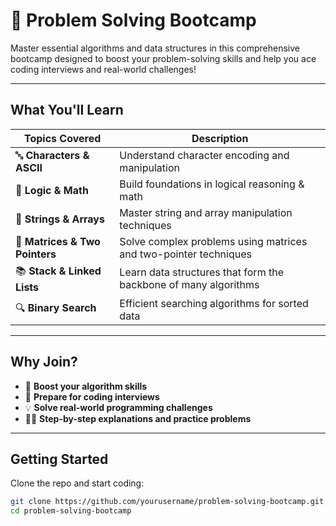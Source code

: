 # 🚀 Problem Solving Bootcamp

Master essential algorithms and data structures in this comprehensive bootcamp designed to boost your problem-solving skills and help you ace coding interviews and real-world challenges!

---

## What You'll Learn

| Topics Covered             | Description                                   |
|---------------------------|-----------------------------------------------|
| 🔤 **Characters & ASCII**  | Understand character encoding and manipulation |
| 🧮 **Logic & Math**        | Build foundations in logical reasoning & math |
| 📜 **Strings & Arrays**    | Master string and array manipulation techniques |
| 🧮 **Matrices & Two Pointers** | Solve complex problems using matrices and two-pointer techniques |
| 📚 **Stack & Linked Lists** | Learn data structures that form the backbone of many algorithms |
| 🔍 **Binary Search**       | Efficient searching algorithms for sorted data |

---

## Why Join?

- 🚀 **Boost your algorithm skills**  
- 🎯 **Prepare for coding interviews**  
- 💡 **Solve real-world programming challenges**  
- 🧑‍💻 **Step-by-step explanations and practice problems**

---

## Getting Started

Clone the repo and start coding:

```bash
git clone https://github.com/yourusername/problem-solving-bootcamp.git
cd problem-solving-bootcamp
